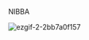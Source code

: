 NIBBA

![ezgif-2-2bb7a0f157](https://github.com/Team7InventorySystem/.github/assets/150554741/ae42efb4-507b-46d8-b595-52a3bda7f616)

